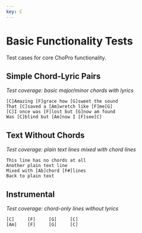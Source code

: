 ```yaml
---
key: C
---
```


# Basic Functionality Tests

Test cases for core ChoPro functionality.

## Simple Chord-Lyric Pairs

_Test coverage: basic major/minor chords with lyrics_

```chopro
[C]Amazing [F]grace how [G]sweet the sound
That [C]saved a [Am]wretch like [F]me[G]
[C]I once was [F]lost but [G]now am found
Was [C]blind but [Am]now I [F]see[C]
```

## Text Without Chords

_Test coverage: plain text lines mixed with chord lines_

```chopro
This line has no chords at all
Another plain text line
Mixed with [Ab]chord [F#]lines
Back to plain text
```

## Instrumental

_Test coverage: chord-only lines without lyrics_

```chopro
[C]     [F]     [G]     [C]
[Am]    [F]     [G]     [C]
```
